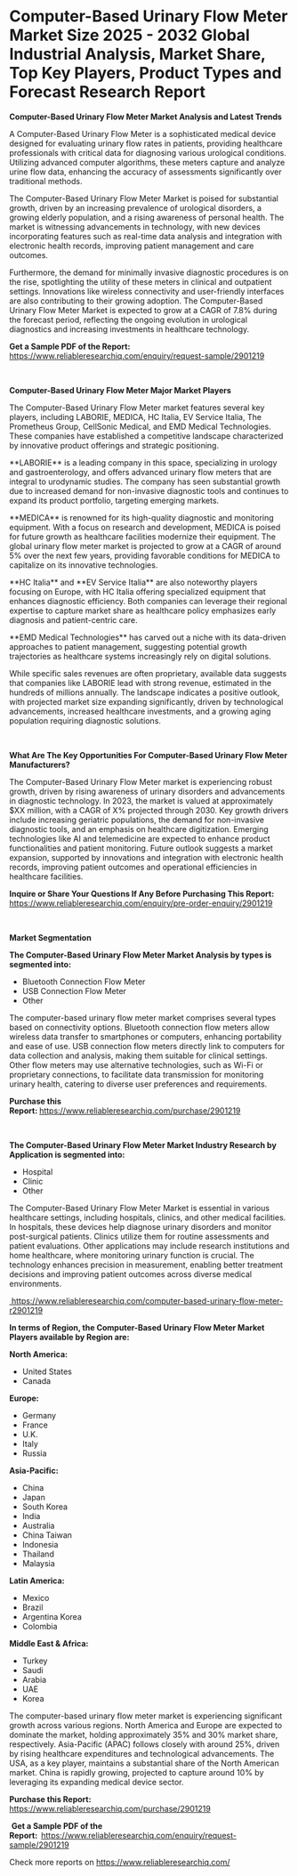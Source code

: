 <p><h1>Computer-Based Urinary Flow Meter Market Size 2025 - 2032 Global Industrial Analysis, Market Share, Top Key Players, Product Types and Forecast Research Report</h1></p><p><strong>Computer-Based Urinary Flow Meter Market Analysis and Latest Trends</strong></p>
<p><p>A Computer-Based Urinary Flow Meter is a sophisticated medical device designed for evaluating urinary flow rates in patients, providing healthcare professionals with critical data for diagnosing various urological conditions. Utilizing advanced computer algorithms, these meters capture and analyze urine flow data, enhancing the accuracy of assessments significantly over traditional methods.</p><p>The Computer-Based Urinary Flow Meter Market is poised for substantial growth, driven by an increasing prevalence of urological disorders, a growing elderly population, and a rising awareness of personal health. The market is witnessing advancements in technology, with new devices incorporating features such as real-time data analysis and integration with electronic health records, improving patient management and care outcomes. </p><p>Furthermore, the demand for minimally invasive diagnostic procedures is on the rise, spotlighting the utility of these meters in clinical and outpatient settings. Innovations like wireless connectivity and user-friendly interfaces are also contributing to their growing adoption. The Computer-Based Urinary Flow Meter Market is expected to grow at a CAGR of 7.8% during the forecast period, reflecting the ongoing evolution in urological diagnostics and increasing investments in healthcare technology.</p></p>
<p><strong>Get a Sample PDF of the Report:&nbsp;</strong> <a href="https://www.reliableresearchiq.com/enquiry/request-sample/2901219?utm_campaign=3109&utm_medium=2&utm_source=Github&utm_content=ia&utm_term=16032025&utm_id=computer-based-urinary-flow-meter">https://www.reliableresearchiq.com/enquiry/request-sample/2901219</a></p>
<p>&nbsp;</p>
<p><strong>Computer-Based Urinary Flow Meter Major Market Players</strong></p>
<p><p>The Computer-Based Urinary Flow Meter market features several key players, including LABORIE, MEDICA, HC Italia, EV Service Italia, The Prometheus Group, CellSonic Medical, and EMD Medical Technologies. These companies have established a competitive landscape characterized by innovative product offerings and strategic positioning.</p><p>**LABORIE** is a leading company in this space, specializing in urology and gastroenterology, and offers advanced urinary flow meters that are integral to urodynamic studies. The company has seen substantial growth due to increased demand for non-invasive diagnostic tools and continues to expand its product portfolio, targeting emerging markets.</p><p>**MEDICA** is renowned for its high-quality diagnostic and monitoring equipment. With a focus on research and development, MEDICA is poised for future growth as healthcare facilities modernize their equipment. The global urinary flow meter market is projected to grow at a CAGR of around 5% over the next few years, providing favorable conditions for MEDICA to capitalize on its innovative technologies.</p><p>**HC Italia** and **EV Service Italia** are also noteworthy players focusing on Europe, with HC Italia offering specialized equipment that enhances diagnostic efficiency. Both companies can leverage their regional expertise to capture market share as healthcare policy emphasizes early diagnosis and patient-centric care.</p><p>**EMD Medical Technologies** has carved out a niche with its data-driven approaches to patient management, suggesting potential growth trajectories as healthcare systems increasingly rely on digital solutions.</p><p>While specific sales revenues are often proprietary, available data suggests that companies like LABORIE lead with strong revenue, estimated in the hundreds of millions annually. The landscape indicates a positive outlook, with projected market size expanding significantly, driven by technological advancements, increased healthcare investments, and a growing aging population requiring diagnostic solutions.</p></p>
<p>&nbsp;</p>
<p><strong>What Are The Key Opportunities For Computer-Based Urinary Flow Meter Manufacturers?</strong></p>
<p><p>The Computer-Based Urinary Flow Meter market is experiencing robust growth, driven by rising awareness of urinary disorders and advancements in diagnostic technology. In 2023, the market is valued at approximately $XX million, with a CAGR of X% projected through 2030. Key growth drivers include increasing geriatric populations, the demand for non-invasive diagnostic tools, and an emphasis on healthcare digitization. Emerging technologies like AI and telemedicine are expected to enhance product functionalities and patient monitoring. Future outlook suggests a market expansion, supported by innovations and integration with electronic health records, improving patient outcomes and operational efficiencies in healthcare facilities.</p></p>
<p><strong>Inquire or Share Your Questions If Any Before Purchasing This Report:</strong> <a href="https://www.reliableresearchiq.com/enquiry/pre-order-enquiry/2901219?utm_campaign=3109&utm_medium=2&utm_source=Github&utm_content=ia&utm_term=16032025&utm_id=computer-based-urinary-flow-meter">https://www.reliableresearchiq.com/enquiry/pre-order-enquiry/2901219</a></p>
<p>&nbsp;</p>
<p><strong>Market Segmentation</strong></p>
<p><strong>The Computer-Based Urinary Flow Meter Market Analysis by types is segmented into:</strong></p>
<p><ul><li> Bluetooth Connection Flow Meter</li><li>USB Connection Flow Meter</li><li>Other </li></ul></p>
<p><p>The computer-based urinary flow meter market comprises several types based on connectivity options. Bluetooth connection flow meters allow wireless data transfer to smartphones or computers, enhancing portability and ease of use. USB connection flow meters directly link to computers for data collection and analysis, making them suitable for clinical settings. Other flow meters may use alternative technologies, such as Wi-Fi or proprietary connections, to facilitate data transmission for monitoring urinary health, catering to diverse user preferences and requirements.</p></p>
<p><strong>Purchase this Report:&nbsp;</strong><a href="https://www.reliableresearchiq.com/purchase/2901219?utm_campaign=3109&utm_medium=2&utm_source=Github&utm_content=ia&utm_term=16032025&utm_id=computer-based-urinary-flow-meter">https://www.reliableresearchiq.com/purchase/2901219</a></p>
<p>&nbsp;</p>
<p><strong>The Computer-Based Urinary Flow Meter Market Industry Research by Application is segmented into:</strong></p>
<p><ul><li> Hospital</li><li>Clinic</li><li>Other </li></ul></p>
<p><p>The Computer-Based Urinary Flow Meter Market is essential in various healthcare settings, including hospitals, clinics, and other medical facilities. In hospitals, these devices help diagnose urinary disorders and monitor post-surgical patients. Clinics utilize them for routine assessments and patient evaluations. Other applications may include research institutions and home healthcare, where monitoring urinary function is crucial. The technology enhances precision in measurement, enabling better treatment decisions and improving patient outcomes across diverse medical environments.</p></p>
<p><a href="https://www.reliableresearchiq.com/computer-based-urinary-flow-meter-r2901219?utm_campaign=3109&utm_medium=2&utm_source=Github&utm_content=ia&utm_term=16032025&utm_id=computer-based-urinary-flow-meter">&nbsp;https://www.reliableresearchiq.com/computer-based-urinary-flow-meter-r2901219</a></p>
<p><strong>In terms of Region, the Computer-Based Urinary Flow Meter Market Players available by Region are:</strong></p>
<p>
    <p> <strong> North America: </strong>
        <ul>
            <li>United States</li>
            <li>Canada</li>
        </ul>
        </p> 
    <p> <strong> Europe: </strong>
        <ul>
            <li>Germany</li>
            <li>France</li>
            <li>U.K.</li>
            <li>Italy</li>
            <li>Russia</li>
        </ul>
        </p> 
    <p> <strong> Asia-Pacific: </strong>
        <ul>
            <li>China</li>
            <li>Japan</li>
            <li>South Korea</li>
            <li>India</li>
            <li>Australia</li>
            <li>China Taiwan</li>
            <li>Indonesia</li>
            <li>Thailand</li>
            <li>Malaysia</li>
        </ul>
        </p> 
    <p> <strong> Latin America: </strong>
        <ul>
            <li>Mexico</li>
            <li>Brazil</li>
            <li>Argentina Korea</li>
            <li>Colombia</li>
        </ul>
        </p> 
    <p> <strong> Middle East & Africa: </strong>
        <ul>
            <li>Turkey</li>
            <li>Saudi</li>
            <li>Arabia</li>
            <li>UAE</li>
            <li>Korea</li>
        </ul>
    </p>
    </p>
<p><p>The computer-based urinary flow meter market is experiencing significant growth across various regions. North America and Europe are expected to dominate the market, holding approximately 35% and 30% market share, respectively. Asia-Pacific (APAC) follows closely with around 25%, driven by rising healthcare expenditures and technological advancements. The USA, as a key player, maintains a substantial share of the North American market. China is rapidly growing, projected to capture around 10% by leveraging its expanding medical device sector.</p></p>
<p><strong>Purchase this Report: </strong><a href="https://www.reliableresearchiq.com/purchase/2901219?utm_campaign=3109&utm_medium=2&utm_source=Github&utm_content=ia&utm_term=16032025&utm_id=computer-based-urinary-flow-meter">https://www.reliableresearchiq.com/purchase/2901219</a></p>
<p>&nbsp;<strong>Get a Sample PDF of the Report:&nbsp;&nbsp;</strong><a href="https://www.reliableresearchiq.com/enquiry/request-sample/2901219?utm_campaign=3109&utm_medium=2&utm_source=Github&utm_content=ia&utm_term=16032025&utm_id=computer-based-urinary-flow-meter">https://www.reliableresearchiq.com/enquiry/request-sample/2901219</a></p>
<p><strong></strong></p>
<p>Check more reports on <a href="https://www.reliableresearchiq.com/?utm_campaign=3109&utm_medium=2&utm_source=Github&utm_content=ia&utm_term=16032025&utm_id=computer-based-urinary-flow-meter">https://www.reliableresearchiq.com/</a></p>